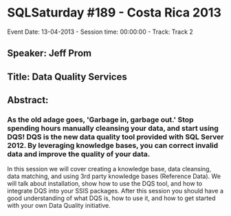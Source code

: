 # SQLSaturday #189 - Costa Rica 2013
Event Date: 13-04-2013 - Session time: 00:00:00 - Track: Track 2
## Speaker: Jeff Prom
## Title: Data Quality Services
## Abstract:
### As the old adage goes, 'Garbage in, garbage out.' Stop spending hours manually cleansing your data, and start using DQS! DQS is the new data quality tool provided with SQL Server 2012. By leveraging knowledge bases, you can correct invalid data and improve the quality of your data.

In this session we will cover creating a knowledge base, data cleansing, data matching, and using 3rd party knowledge bases (Reference Data). We will talk about installation, show how to use the DQS tool, and how to integrate DQS into your SSIS packages. After this session you should have a good understanding of what DQS is, how to use it, and how to get started with your own Data Quality initiative.

